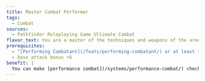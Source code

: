 ```yaml
---
title: Master Combat Performer
tags:
  - Combat
sources:
  - Pathfinder Roleplaying Game Ultimate Combat
flavor_text: You are a master of the techniques and weapons of the arena and the stage.
prerequisites:
  - "[Performing Combatant](/feats/performing-combatant/) or at least three performance feats"
  - base attack bonus +6
benefit: |
  You can make [performance combat](/systems/performance-combat/) checks as a free action. You are proficient in all weapons with the performance special quality.
---
```


